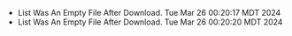 *  List Was An Empty File After Download. Tue Mar 26 00:20:17 MDT 2024
*  List Was An Empty File After Download. Tue Mar 26 00:20:20 MDT 2024

